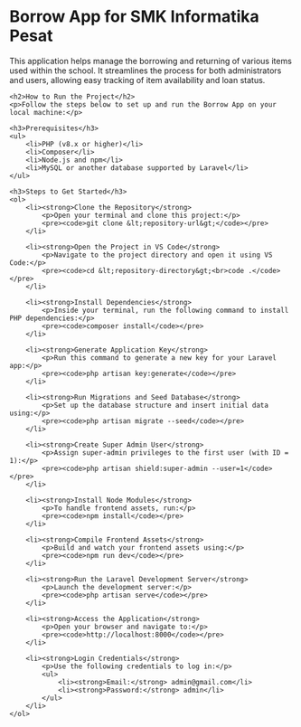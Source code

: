<!DOCTYPE html>
<html lang="en">
<head>
    <meta charset="UTF-8">
    <meta name="viewport" content="width=device-width, initial-scale=1.0">
    <title>Borrow App - README</title>
</head>
<body>
    <h1>Borrow App for SMK Informatika Pesat</h1>
    <p>This application helps manage the borrowing and returning of various items used within the school. It streamlines the process for both administrators and users, allowing easy tracking of item availability and loan status.</p>
    
    <h2>How to Run the Project</h2>
    <p>Follow the steps below to set up and run the Borrow App on your local machine:</p>

    <h3>Prerequisites</h3>
    <ul>
        <li>PHP (v8.x or higher)</li>
        <li>Composer</li>
        <li>Node.js and npm</li>
        <li>MySQL or another database supported by Laravel</li>
    </ul>

    <h3>Steps to Get Started</h3>
    <ol>
        <li><strong>Clone the Repository</strong>
            <p>Open your terminal and clone this project:</p>
            <pre><code>git clone &lt;repository-url&gt;</code></pre>
        </li>

        <li><strong>Open the Project in VS Code</strong>
            <p>Navigate to the project directory and open it using VS Code:</p>
            <pre><code>cd &lt;repository-directory&gt;<br>code .</code></pre>
        </li>

        <li><strong>Install Dependencies</strong>
            <p>Inside your terminal, run the following command to install PHP dependencies:</p>
            <pre><code>composer install</code></pre>
        </li>

        <li><strong>Generate Application Key</strong>
            <p>Run this command to generate a new key for your Laravel app:</p>
            <pre><code>php artisan key:generate</code></pre>
        </li>

        <li><strong>Run Migrations and Seed Database</strong>
            <p>Set up the database structure and insert initial data using:</p>
            <pre><code>php artisan migrate --seed</code></pre>
        </li>

        <li><strong>Create Super Admin User</strong>
            <p>Assign super-admin privileges to the first user (with ID = 1):</p>
            <pre><code>php artisan shield:super-admin --user=1</code></pre>
        </li>

        <li><strong>Install Node Modules</strong>
            <p>To handle frontend assets, run:</p>
            <pre><code>npm install</code></pre>
        </li>

        <li><strong>Compile Frontend Assets</strong>
            <p>Build and watch your frontend assets using:</p>
            <pre><code>npm run dev</code></pre>
        </li>

        <li><strong>Run the Laravel Development Server</strong>
            <p>Launch the development server:</p>
            <pre><code>php artisan serve</code></pre>
        </li>

        <li><strong>Access the Application</strong>
            <p>Open your browser and navigate to:</p>
            <pre><code>http://localhost:8000</code></pre>
        </li>

        <li><strong>Login Credentials</strong>
            <p>Use the following credentials to log in:</p>
            <ul>
                <li><strong>Email:</strong> admin@gmail.com</li>
                <li><strong>Password:</strong> admin</li>
            </ul>
        </li>
    </ol>

</body>
</html>
